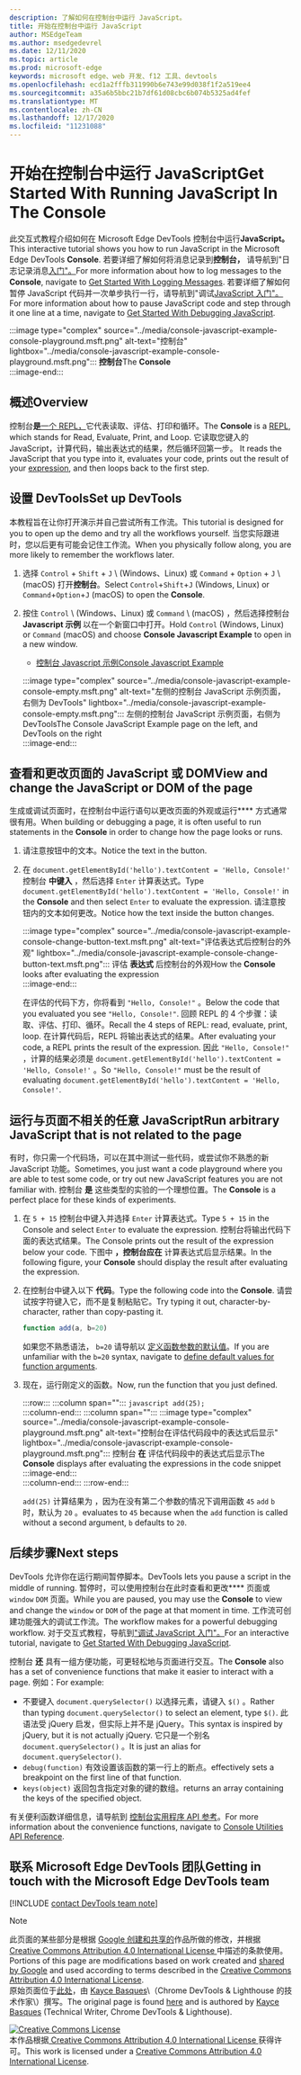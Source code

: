```yaml
---
description: 了解如何在控制台中运行 JavaScript。
title: 开始在控制台中运行 JavaScript
author: MSEdgeTeam
ms.author: msedgedevrel
ms.date: 12/11/2020
ms.topic: article
ms.prod: microsoft-edge
keywords: microsoft edge、web 开发、f12 工具、devtools
ms.openlocfilehash: ecd1a2fffb311990b6e743e99d038f1f2a519ee4
ms.sourcegitcommit: a35a6b5bbc21b7df61d08cbc6b074b5325ad4fef
ms.translationtype: MT
ms.contentlocale: zh-CN
ms.lasthandoff: 12/17/2020
ms.locfileid: "11231088"
---
```

<!-- Copyright Kayce Basques 

   Licensed under the Apache License, Version 2.0 (the "License");
   you may not use this file except in compliance with the License.
   You may obtain a copy of the License at

       https://www.apache.org/licenses/LICENSE-2.0

   Unless required by applicable law or agreed to in writing, software
   distributed under the License is distributed on an "AS IS" BASIS,
   WITHOUT WARRANTIES OR CONDITIONS OF ANY KIND, either express or implied.
   See the License for the specific language governing permissions and
   limitations under the License.  -->

# <span data-ttu-id="7ebbc-104">开始在控制台中运行 JavaScript</span><span class="sxs-lookup"><span data-stu-id="7ebbc-104">Get Started With Running JavaScript In The Console</span></span>  

<span data-ttu-id="7ebbc-105">此交互式教程介绍如何在 Microsoft Edge DevTools 控制台中运行**JavaScript。**</span><span class="sxs-lookup"><span data-stu-id="7ebbc-105">This interactive tutorial shows you how to run JavaScript in the Microsoft Edge DevTools **Console**.</span></span>  <span data-ttu-id="7ebbc-106">若要详细了解如何将消息记录到**控制台，** 请导航到"日志记录消息[入门"。][DevToolsConsoleLoggingMessages]</span><span class="sxs-lookup"><span data-stu-id="7ebbc-106">For more information about how to log messages to the **Console**, navigate to [Get Started With Logging Messages][DevToolsConsoleLoggingMessages].</span></span>  <span data-ttu-id="7ebbc-107">若要详细了解如何暂停 JavaScript 代码并一次单步执行一行，请导航到"调试[JavaScript 入门"。][DevToolsJavascriptIndex]</span><span class="sxs-lookup"><span data-stu-id="7ebbc-107">For more information about how to pause JavaScript code and step through it one line at a time, navigate to [Get Started With Debugging JavaScript][DevToolsJavascriptIndex].</span></span>  

:::image type="complex" source="../media/console-javascript-example-console-playground.msft.png" alt-text="控制台" lightbox="../media/console-javascript-example-console-playground.msft.png":::
   <span data-ttu-id="7ebbc-109">**控制台**</span><span class="sxs-lookup"><span data-stu-id="7ebbc-109">The **Console**</span></span>  
:::image-end:::  

## <span data-ttu-id="7ebbc-110">概述</span><span class="sxs-lookup"><span data-stu-id="7ebbc-110">Overview</span></span>  

<span data-ttu-id="7ebbc-111">控制台**是**[一个 REPL，][WikiReadEvalPrintLoop]它代表读取、评估、打印和循环。</span><span class="sxs-lookup"><span data-stu-id="7ebbc-111">The **Console** is a [REPL][WikiReadEvalPrintLoop], which stands for Read, Evaluate, Print, and Loop.</span></span>  <span data-ttu-id="7ebbc-112">它读取您键入的 JavaScript，计算代码，输出表达式的结果，然后循环回第一步。 [][2alityExpressionsVersusStatements]</span><span class="sxs-lookup"><span data-stu-id="7ebbc-112">It reads the JavaScript that you type into it, evaluates your code, prints out the result of your [expression][2alityExpressionsVersusStatements], and then loops back to the first step.</span></span>  

## <span data-ttu-id="7ebbc-113">设置 DevTools</span><span class="sxs-lookup"><span data-stu-id="7ebbc-113">Set up DevTools</span></span>  

<span data-ttu-id="7ebbc-114">本教程旨在让你打开演示并自己尝试所有工作流。</span><span class="sxs-lookup"><span data-stu-id="7ebbc-114">This tutorial is designed for you to open up the demo and try all the workflows yourself.</span></span>  <span data-ttu-id="7ebbc-115">当您实际跟进时，您以后更有可能会记住工作流。</span><span class="sxs-lookup"><span data-stu-id="7ebbc-115">When you physically follow along, you are more likely to remember the workflows later.</span></span>

1.  <span data-ttu-id="7ebbc-116">选择 `Control` + `Shift` + `J` \ (Windows、Linux\) 或 `Command` + `Option` + `J` \ (macOS\) 打开**控制台**。</span><span class="sxs-lookup"><span data-stu-id="7ebbc-116">Select `Control`+`Shift`+`J` \(Windows, Linux\) or `Command`+`Option`+`J` \(macOS\) to open the **Console**.</span></span>  
1.  <span data-ttu-id="7ebbc-117">按住 `Control` \ (Windows、Linux\) 或 `Command` \ (macOS\) ，然后选择控制台 **Javascript 示例** 以在一个新窗口中打开。</span><span class="sxs-lookup"><span data-stu-id="7ebbc-117">Hold `Control` \(Windows, Linux\) or `Command` \(macOS\) and choose **Console Javascript Example** to open in a new window.</span></span>  
    
    *   [<span data-ttu-id="7ebbc-118">控制台 Javascript 示例</span><span class="sxs-lookup"><span data-stu-id="7ebbc-118">Console Javascript Example</span></span>][GlitchConsoleJavascriptExample]  
    
    :::image type="complex" source="../media/console-javascript-example-console-empty.msft.png" alt-text="左侧的控制台 JavaScript 示例页面，右侧为 DevTools" lightbox="../media/console-javascript-example-console-empty.msft.png":::
       <span data-ttu-id="7ebbc-120">左侧的控制台 JavaScript 示例页面，右侧为 DevTools</span><span class="sxs-lookup"><span data-stu-id="7ebbc-120">The Console JavaScript Example page on the left, and DevTools on the right</span></span>  
    :::image-end:::  
    
## <span data-ttu-id="7ebbc-121">查看和更改页面的 JavaScript 或 DOM</span><span class="sxs-lookup"><span data-stu-id="7ebbc-121">View and change the JavaScript or DOM of the page</span></span>  

<span data-ttu-id="7ebbc-122">生成或调试页面时，在控制台中运行语句以更改页面的外观或运行\*\*\*\* 方式通常很有用。</span><span class="sxs-lookup"><span data-stu-id="7ebbc-122">When building or debugging a page, it is often useful to run statements in the **Console** in order to change how the page looks or runs.</span></span>  
    
1.  <span data-ttu-id="7ebbc-123">请注意按钮中的文本。</span><span class="sxs-lookup"><span data-stu-id="7ebbc-123">Notice the text in the button.</span></span>  
1.  <span data-ttu-id="7ebbc-124">在 `document.getElementById('hello').textContent = 'Hello, Console!'` 控制台 **中键入** ，然后选择 `Enter` 计算表达式。</span><span class="sxs-lookup"><span data-stu-id="7ebbc-124">Type `document.getElementById('hello').textContent = 'Hello, Console!'` in the **Console** and then select `Enter` to evaluate the expression.</span></span>  <span data-ttu-id="7ebbc-125">请注意按钮内的文本如何更改。</span><span class="sxs-lookup"><span data-stu-id="7ebbc-125">Notice how the text inside the button changes.</span></span>  
    
    :::image type="complex" source="../media/console-javascript-example-console-change-button-text.msft.png" alt-text="评估表达式后控制台的外观" lightbox="../media/console-javascript-example-console-change-button-text.msft.png":::
       <span data-ttu-id="7ebbc-127">评估 **表达式** 后控制台的外观</span><span class="sxs-lookup"><span data-stu-id="7ebbc-127">How the **Console** looks after evaluating the expression</span></span>  
    :::image-end:::  
    
    <span data-ttu-id="7ebbc-128">在评估的代码下方，你将看到 `"Hello, Console!"` 。</span><span class="sxs-lookup"><span data-stu-id="7ebbc-128">Below the code that you evaluated you see `"Hello, Console!"`.</span></span>  <span data-ttu-id="7ebbc-129">回顾 REPL 的 4 个步骤：读取、评估、打印、循环。</span><span class="sxs-lookup"><span data-stu-id="7ebbc-129">Recall the 4 steps of REPL: read, evaluate, print, loop.</span></span>  <span data-ttu-id="7ebbc-130">在计算代码后，REPL 将输出表达式的结果。</span><span class="sxs-lookup"><span data-stu-id="7ebbc-130">After evaluating your code, a REPL prints the result of the expression.</span></span>  <span data-ttu-id="7ebbc-131">因此 `"Hello, Console!"` ，计算的结果必须是 `document.getElementById('hello').textContent = 'Hello, Console!'` 。</span><span class="sxs-lookup"><span data-stu-id="7ebbc-131">So `"Hello, Console!"` must be the result of evaluating `document.getElementById('hello').textContent = 'Hello, Console!'`.</span></span>  
    
## <span data-ttu-id="7ebbc-132">运行与页面不相关的任意 JavaScript</span><span class="sxs-lookup"><span data-stu-id="7ebbc-132">Run arbitrary JavaScript that is not related to the page</span></span>  

<span data-ttu-id="7ebbc-133">有时，你只需一个代码场，可以在其中测试一些代码，或尝试你不熟悉的新 JavaScript 功能。</span><span class="sxs-lookup"><span data-stu-id="7ebbc-133">Sometimes, you just want a code playground where you are able to test some code, or try out new JavaScript features you are not familiar with.</span></span>  <span data-ttu-id="7ebbc-134">控制台 **是** 这些类型的实验的一个理想位置。</span><span class="sxs-lookup"><span data-stu-id="7ebbc-134">The **Console** is a perfect place for these kinds of experiments.</span></span>  

1.  <span data-ttu-id="7ebbc-135">在 `5 + 15` 控制台中键入并选择 `Enter` 计算表达式。</span><span class="sxs-lookup"><span data-stu-id="7ebbc-135">Type `5 + 15` in the Console and select `Enter` to evaluate the expression.</span></span> <span data-ttu-id="7ebbc-136">控制台将输出代码下面的表达式结果。</span><span class="sxs-lookup"><span data-stu-id="7ebbc-136">The Console prints out the result of the expression below your code.</span></span>  <span data-ttu-id="7ebbc-137">下图中 **，控制台应在** 计算表达式后显示结果。</span><span class="sxs-lookup"><span data-stu-id="7ebbc-137">In the following figure, your **Console** should display the result after evaluating the expression.</span></span>  

1.  <span data-ttu-id="7ebbc-138">在控制台中键入以下 **代码**。</span><span class="sxs-lookup"><span data-stu-id="7ebbc-138">Type the following code into the **Console**.</span></span>  <span data-ttu-id="7ebbc-139">请尝试按字符键入它，而不是复制粘贴它。</span><span class="sxs-lookup"><span data-stu-id="7ebbc-139">Try typing it out, character-by-character, rather than copy-pasting it.</span></span>  
    
    ```javascript
    function add(a, b=20)
    ```  
    
    <span data-ttu-id="7ebbc-140">如果您不熟悉语法， `b=20` 请导航以 [定义函数参数的默认值][Esma6DefaultParameterValues]。</span><span class="sxs-lookup"><span data-stu-id="7ebbc-140">If you are unfamiliar with the `b=20` syntax, navigate to [define default values for function arguments][Esma6DefaultParameterValues].</span></span>  
    
1.  <span data-ttu-id="7ebbc-141">现在，运行刚定义的函数。</span><span class="sxs-lookup"><span data-stu-id="7ebbc-141">Now, run the function that you just defined.</span></span>  
    
    :::row:::
       :::column span="":::
          ```javascript
          add(25);
          ```  
       :::column-end:::
       :::column span="":::
          :::image type="complex" source="../media/console-javascript-example-console-playground.msft.png" alt-text="控制台在评估代码段中的表达式后显示" lightbox="../media/console-javascript-example-console-playground.msft.png":::
             <span data-ttu-id="7ebbc-143">控制台 **在** 评估代码段中的表达式后显示</span><span class="sxs-lookup"><span data-stu-id="7ebbc-143">The **Console** displays after evaluating the expressions in the code snippet</span></span>  
          :::image-end:::  
       :::column-end:::
    :::row-end:::
    
    `add(25)` <span data-ttu-id="7ebbc-144">计算结果为 ，因为在没有第二个参数的情况下调用函数 `45` `add` `b` 时，默认为 `20` 。</span><span class="sxs-lookup"><span data-stu-id="7ebbc-144">evaluates to `45` because when the `add` function is called without a second argument, `b` defaults to `20`.</span></span>  

## <span data-ttu-id="7ebbc-145">后续步骤</span><span class="sxs-lookup"><span data-stu-id="7ebbc-145">Next steps</span></span>  

<!--See [Run JavaScript][DevToolsConsoleReference] to explore more features related to running JavaScript in the Console.  -->  

<!--todo: add console reference (run javascript) section when available  -->  

<span data-ttu-id="7ebbc-146">DevTools 允许你在运行期间暂停脚本。</span><span class="sxs-lookup"><span data-stu-id="7ebbc-146">DevTools lets you pause a script in the middle of running.</span></span>  <span data-ttu-id="7ebbc-147">暂停时，可以使用控制台在此时查看和更改\*\*\*\* 页面或 `window` `DOM` 页面。</span><span class="sxs-lookup"><span data-stu-id="7ebbc-147">While you are paused, you may use the **Console** to view and change the `window` or `DOM` of the page at that moment in time.</span></span>  <span data-ttu-id="7ebbc-148">工作流可创建功能强大的调试工作流。</span><span class="sxs-lookup"><span data-stu-id="7ebbc-148">The workflow makes for a powerful debugging workflow.</span></span>  <span data-ttu-id="7ebbc-149">对于交互式教程，导航到["调试 JavaScript 入门"。][DevToolsJavascriptIndex]</span><span class="sxs-lookup"><span data-stu-id="7ebbc-149">For an interactive tutorial, navigate to [Get Started With Debugging JavaScript][DevToolsJavascriptIndex].</span></span>  

<span data-ttu-id="7ebbc-150">控制台 **还** 具有一组方便功能，可更轻松地与页面进行交互。</span><span class="sxs-lookup"><span data-stu-id="7ebbc-150">The **Console** also has a set of convenience functions that make it easier to interact with a page.</span></span>  <span data-ttu-id="7ebbc-151">例如：</span><span class="sxs-lookup"><span data-stu-id="7ebbc-151">For example:</span></span>  

*   <span data-ttu-id="7ebbc-152">不要键入 `document.querySelector()` 以选择元素，请键入 `$()` 。</span><span class="sxs-lookup"><span data-stu-id="7ebbc-152">Rather than typing `document.querySelector()` to select an element, type `$()`.</span></span>  <span data-ttu-id="7ebbc-153">此语法受 jQuery 启发，但实际上并不是 jQuery。</span><span class="sxs-lookup"><span data-stu-id="7ebbc-153">This syntax is inspired by jQuery, but it is not actually jQuery.</span></span>  <span data-ttu-id="7ebbc-154">它只是一个别名 `document.querySelector()` 。</span><span class="sxs-lookup"><span data-stu-id="7ebbc-154">It is just an alias for `document.querySelector()`.</span></span>  
*   `debug(function)` <span data-ttu-id="7ebbc-155">有效设置该函数的第一行上的断点。</span><span class="sxs-lookup"><span data-stu-id="7ebbc-155">effectively sets a breakpoint on the first line of that function.</span></span>  
*   `keys(object)` <span data-ttu-id="7ebbc-156">返回包含指定对象的键的数组。</span><span class="sxs-lookup"><span data-stu-id="7ebbc-156">returns an array containing the keys of the specified object.</span></span>  

<span data-ttu-id="7ebbc-157">有关便利函数详细信息，请导航到 [控制台实用程序 API 参考][DevToolsConsoleUtilities]。</span><span class="sxs-lookup"><span data-stu-id="7ebbc-157">For more information about the convenience functions, navigate to [Console Utilities API Reference][DevToolsConsoleUtilities].</span></span>  

## <span data-ttu-id="7ebbc-158">联系 Microsoft Edge DevTools 团队</span><span class="sxs-lookup"><span data-stu-id="7ebbc-158">Getting in touch with the Microsoft Edge DevTools team</span></span>  

[!INCLUDE [contact DevTools team note](../includes/contact-devtools-team-note.md)]  

<!-- links -->  

[DevToolsConsoleLoggingMessages]: ./log.md "开始在控制台中记录消息 |Microsoft Docs"  
[DevToolsConsoleReference]: ./reference.md#run-javascript "控制台参考 |Microsoft Docs"  
[DevToolsConsoleUtilities]: ./utilities.md "控制台实用程序 API 参考 |Microsoft Docs"  
[DevToolsJavascriptIndex]: ../javascript/index.md "开始在 Microsoft Edge DevTools 中调试 JavaScript |Microsoft Docs"  

[2alityExpressionsVersusStatements]: https://2ality.com/2012/09/expressions-vs-statements.html "JavaScript 中的表达式与语句"  

[Esma6DefaultParameterValues]: https://es6-features.org/index#DefaultParameterValues "默认参数值 - 扩展参数处理 - ECMAScript 6 — 新功能：概述&比较"  

[GlitchConsoleJavascriptExample]: https://microsoft-edge-chromium-devtools.glitch.me/static/console/javascript/index.html "控制台 Javascript 示例 |小故障"  

[WikiReadEvalPrintLoop]: https://en.wikipedia.org/wiki/Read–eval–print_loop "Read–eval-print 循环 - Wikipedia"  

> [!NOTE]
> <span data-ttu-id="7ebbc-167">此页面的某些部分是根据 [Google 创建和共享的][GoogleSitePolicies]作品所做的修改，并根据[ Creative Commons Attribution 4.0 International License ][CCA4IL]中描述的条款使用。</span><span class="sxs-lookup"><span data-stu-id="7ebbc-167">Portions of this page are modifications based on work created and [shared by Google][GoogleSitePolicies] and used according to terms described in the [Creative Commons Attribution 4.0 International License][CCA4IL].</span></span>  
> <span data-ttu-id="7ebbc-168">原始页面位于[此处](https://developers.google.com/web/tools/chrome-devtools/console/javascript)，由 [Kayce Basques][KayceBasques]\（Chrome DevTools \& Lighthouse 的技术作家\）撰写。</span><span class="sxs-lookup"><span data-stu-id="7ebbc-168">The original page is found [here](https://developers.google.com/web/tools/chrome-devtools/console/javascript) and is authored by [Kayce Basques][KayceBasques] \(Technical Writer, Chrome DevTools \& Lighthouse\).</span></span>  

[![Creative Commons License][CCby4Image]][CCA4IL]  
<span data-ttu-id="7ebbc-170">本作品根据[ Creative Commons Attribution 4.0 International License ][CCA4IL]获得许可。</span><span class="sxs-lookup"><span data-stu-id="7ebbc-170">This work is licensed under a [Creative Commons Attribution 4.0 International License][CCA4IL].</span></span>  

[CCA4IL]: https://creativecommons.org/licenses/by/4.0  
[CCby4Image]: https://i.creativecommons.org/l/by/4.0/88x31.png  
[GoogleSitePolicies]: https://developers.google.com/terms/site-policies  
[KayceBasques]: https://developers.google.com/web/resources/contributors/kaycebasques  
